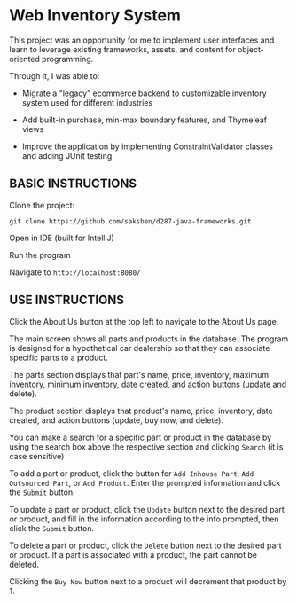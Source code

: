 # Web Inventory System

This project was an opportunity for me to implement user interfaces and learn to leverage existing frameworks, assets, and content for object-oriented programming.

Through it, I was able to:

* Migrate a "legacy" ecommerce backend to customizable inventory system used for different industries

* Add built-in purchase, min-max boundary features, and Thymeleaf views

* Improve the application by implementing ConstraintValidator classes and adding JUnit testing

## BASIC INSTRUCTIONS

Clone the project:

`git clone https://github.com/saksben/d287-java-frameworks.git`

Open in IDE (built for IntelliJ)

Run the program

Navigate to `http://localhost:8080/`

## USE INSTRUCTIONS

Click the About Us button at the top left to navigate to the About Us page.

The main screen shows all parts and products in the database. The program is designed for a hypothetical car dealership so that they can associate specific parts to a product.

The parts section displays that part's name, price, inventory, maximum inventory, minimum inventory, date created, and action buttons (update and delete).

The product section displays that product's name, price, inventory, date created, and action buttons (update, buy now, and delete).

You can make a search for a specific part or product in the database by using the search box above the respective section and clicking `Search` (it is case sensitive)

To add a part or product, click the button for `Add Inhouse Part`, `Add Outsourced Part`, or `Add Product`. Enter the prompted information and click the `Submit` button.

To update a part or product, click the `Update` button next to the desired part or product, and fill in the information according to the info prompted, then click the `Submit` button.

To delete a part or product, click the `Delete` button next to the desired part or product. If a part is associated with a product, the part cannot be deleted.

Clicking the `Buy Now` button next to a product will decrement that product by 1.
